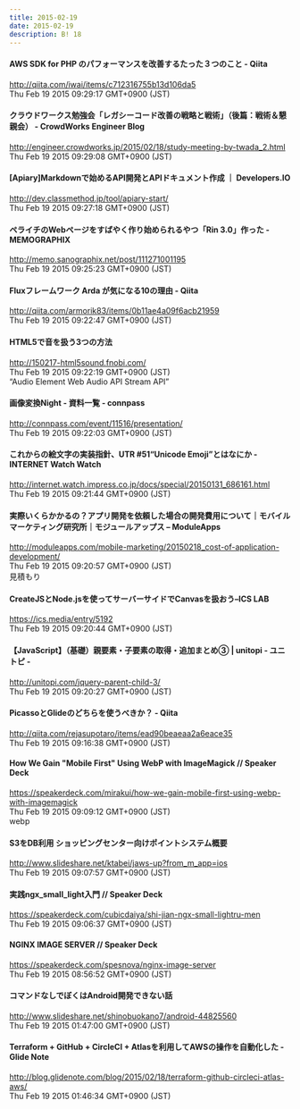 ```yaml
---
title: 2015-02-19
date: 2015-02-19
description: B! 18
---
```


#### AWS SDK for PHP のパフォーマンスを改善するたった３つのこと - Qiita
http://qiita.com/iwai/items/c712316755b13d106da5<br>
Thu Feb 19 2015 09:29:17 GMT+0900 (JST)<br>


#### クラウドワークス勉強会「レガシーコード改善の戦略と戦術」（後篇：戦術＆懇親会） - CrowdWorks Engineer Blog
http://engineer.crowdworks.jp/2015/02/18/study-meeting-by-twada_2.html<br>
Thu Feb 19 2015 09:29:08 GMT+0900 (JST)<br>


#### [Apiary]Markdownで始めるAPI開発とAPIドキュメント作成 ｜ Developers.IO
http://dev.classmethod.jp/tool/apiary-start/<br>
Thu Feb 19 2015 09:27:18 GMT+0900 (JST)<br>


#### ペライチのWebページをすばやく作り始められるやつ「Rin 3.0」作った - MEMOGRAPHIX
http://memo.sanographix.net/post/111271001195<br>
Thu Feb 19 2015 09:25:23 GMT+0900 (JST)<br>


#### Fluxフレームワーク Arda が気になる10の理由 - Qiita
http://qiita.com/armorik83/items/0b11ae4a09f6acb21959<br>
Thu Feb 19 2015 09:22:47 GMT+0900 (JST)<br>


#### HTML5で音を扱う3つの方法
http://150217-html5sound.fnobi.com/<br>
Thu Feb 19 2015 09:22:19 GMT+0900 (JST)<br>
“Audio Element Web Audio API Stream API”


#### 画像変換Night - 資料一覧 - connpass
http://connpass.com/event/11516/presentation/<br>
Thu Feb 19 2015 09:22:03 GMT+0900 (JST)<br>


#### これからの絵文字の実装指針、UTR #51“Unicode Emoji”とはなにか - INTERNET Watch Watch
http://internet.watch.impress.co.jp/docs/special/20150131_686161.html<br>
Thu Feb 19 2015 09:21:44 GMT+0900 (JST)<br>


#### 実際いくらかかるの？アプリ開発を依頼した場合の開発費用について｜モバイルマーケティング研究所｜モジュールアップス – ModuleApps
http://moduleapps.com/mobile-marketing/20150218_cost-of-application-development/<br>
Thu Feb 19 2015 09:20:57 GMT+0900 (JST)<br>
見積もり


#### CreateJSとNode.jsを使ってサーバーサイドでCanvasを扱おう–ICS LAB
https://ics.media/entry/5192<br>
Thu Feb 19 2015 09:20:44 GMT+0900 (JST)<br>


#### 【JavaScript】（基礎）親要素・子要素の取得・追加まとめ③ | unitopi - ユニトピ -
http://unitopi.com/jquery-parent-child-3/<br>
Thu Feb 19 2015 09:20:27 GMT+0900 (JST)<br>


#### PicassoとGlideのどちらを使うべきか？ - Qiita
http://qiita.com/rejasupotaro/items/ead90beaeaa2a6eace35<br>
Thu Feb 19 2015 09:16:38 GMT+0900 (JST)<br>


#### How We Gain "Mobile First" Using WebP with ImageMagick // Speaker Deck
https://speakerdeck.com/mirakui/how-we-gain-mobile-first-using-webp-with-imagemagick<br>
Thu Feb 19 2015 09:09:12 GMT+0900 (JST)<br>
webp


#### S3をDB利用 ショッピングセンター向けポイントシステム概要
http://www.slideshare.net/ktabei/jaws-up?from_m_app=ios<br>
Thu Feb 19 2015 09:07:57 GMT+0900 (JST)<br>


#### 実践ngx_small_light入門 // Speaker Deck
https://speakerdeck.com/cubicdaiya/shi-jian-ngx-small-lightru-men<br>
Thu Feb 19 2015 09:06:37 GMT+0900 (JST)<br>


#### NGINX IMAGE SERVER // Speaker Deck
https://speakerdeck.com/spesnova/nginx-image-server<br>
Thu Feb 19 2015 08:56:52 GMT+0900 (JST)<br>


#### コマンドなしでぼくはAndroid開発できない話
http://www.slideshare.net/shinobuokano7/android-44825560<br>
Thu Feb 19 2015 01:47:00 GMT+0900 (JST)<br>


#### Terraform + GitHub + CircleCI + Atlasを利用してAWSの操作を自動化した - Glide Note
http://blog.glidenote.com/blog/2015/02/18/terraform-github-circleci-atlas-aws/<br>
Thu Feb 19 2015 01:46:34 GMT+0900 (JST)<br>


